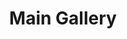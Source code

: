 ---
layout: album_gallery
title: "Main Gallery"
description: "Overview of all albums"
active: gallery
header-img: "img/gallery-bg.jpg"
images:

- image_path: /bachhuyentrang25/0/20200306_191700_83691816_257081758643404_2821182209294011495_n.jpg
  resource: instagram
  gallery-folder: /gallery/bachhuyentrang25/
  gallery-name: 0
  gallery-date: March 2025
- image_path: /baohatran704/-1/20200301_171516_87699302_635035240374537_452524941333265253_n.jpg
  resource: instagram
  gallery-folder: /gallery/baohatran704/
  gallery-name: -1
  gallery-date: March 2025
- image_path: /chin_19022/-1/20240310_195318_431777067_18120941047347304_7780831222756393000_n.jpg
  resource: instagram
  gallery-folder: /gallery/chin_19022/
  gallery-name: -1
  gallery-date: March 2025
- image_path: /clothes/Japan/20240304_195836_431312691_18399759100065911_6514673506829655003_n.jpg
  resource: facebook
  gallery-folder: /gallery/clothes/
  gallery-name: Japan
  gallery-date: March 2025
- image_path: /HQT/ao_dai/762715875901005_420133952_762716192567640_35923821224375938_n.jpg
  resource: facebook
  gallery-folder: /gallery/HQT/
  gallery-name: ao_dai
  gallery-date: March 2025
- image_path: /iamhaiiii/1/20240901_174400_457740975_1157583562002529_2940580151970933681_n.jpg
  resource: instagram
  gallery-folder: /gallery/iamhaiiii/
  gallery-name: 1
  gallery-date: March 2025
- image_path: /imnotteee/0/20230708_204014_358783476_265918629467392_655872431535098502_n.jpg
  resource: instagram
  gallery-folder: /gallery/imnotteee/
  gallery-name: 0
  gallery-date: March 2025
- image_path: /KIA/black/1922416871490686_362892952_1922416854824021_1642027521949473000_n.jpg
  resource: facebook
  gallery-folder: /gallery/KIA/
  gallery-name: black
  gallery-date: March 2025
- image_path: /MyLinh/0/918893377028317_470184888_918893380361650_6432980131933933098_n.jpg
  resource: facebook
  gallery-folder: /gallery/MyLinh/
  gallery-name: 0
  gallery-date: March 2025
- image_path: /NguyenNhu(nana)/1/1308330660368440_470566284_1308331053701734_3235395798936287257_n.jpg
  resource: facebook
  gallery-folder: /gallery/NguyenNhu(nana)/
  gallery-name: 1
  gallery-date: March 2025
- image_path: /QuynhAlee/1/891464989660633_444920329_891464992993966_7012799063007841448_n.jpg
  resource: facebook
  gallery-folder: /gallery/QuynhAlee/
  gallery-name: 1
  gallery-date: March 2025
- image_path: /teamy_99/0/20250113_192923_473693025_18454870510065911_1459152750649682741_n.jpg
  resource: instagram
  gallery-folder: /gallery/teamy_99/
  gallery-name: 0
  gallery-date: March 2025
- image_path: /trangg.phaam/0/20220612_203259_287121157_577119697103509_5949522581418771438_n.jpg
  resource: instagram
  gallery-folder: /gallery/trangg.phaam/
  gallery-name: 0
  gallery-date: March 2025
- image_path: /TranThiQuynhMy/1/7325133804196457_414675567_7325133800863124_6771066887420607101_n.jpg
  resource: facebook
  gallery-folder: /gallery/TranThiQuynhMy/
  gallery-name: 1
  gallery-date: March 2025
---